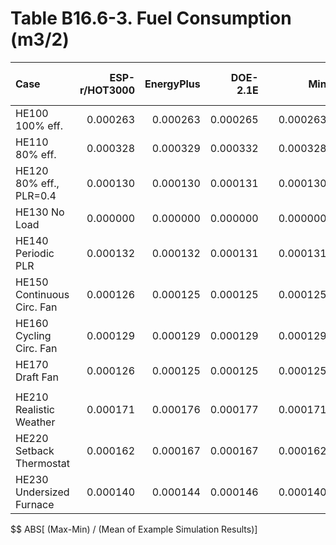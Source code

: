 # Table B16.6-3. Fuel Consumption (m3/2)
| Case                       | ESP-r/HOT3000 | EnergyPlus | DOE-2.1E |     |      Min |      Max |     Mean | Dev % $$ |     | Analytical/Quasi-Analytical |     TEST | 
|:-------------------------- | -------------:| ----------:| --------:| ---:| --------:| --------:| --------:| --------:| ---:| ---------------------------:| --------:| 
| HE100 100% eff.            |      0.000263 |   0.000263 | 0.000265 |     | 0.000263 | 0.000265 |          |      0.9 |     |                    0.000263 | 0.000265 | 
| HE110 80% eff.             |      0.000328 |   0.000329 | 0.000332 |     | 0.000328 | 0.000332 |          |      1.1 |     |                    0.000329 | 0.000332 | 
| HE120 80% eff., PLR=0.4    |      0.000130 |   0.000130 | 0.000131 |     | 0.000130 | 0.000131 |          |      0.8 |     |                    0.000130 | 0.000131 | 
| HE130 No Load              |      0.000000 |   0.000000 | 0.000000 |     | 0.000000 | 0.000000 |          |        - |     |                    0.000000 | 0.000000 | 
| HE140 Periodic PLR         |      0.000132 |   0.000132 | 0.000131 |     | 0.000131 | 0.000132 |          |      0.6 |     |                    0.000132 | 0.000131 | 
| HE150 Continuous Circ. Fan |      0.000126 |   0.000125 | 0.000125 |     | 0.000125 | 0.000126 |          |      1.1 |     |                    0.000125 | 0.000125 | 
| HE160 Cycling Circ. Fan    |      0.000129 |   0.000129 | 0.000129 |     | 0.000129 | 0.000129 |          |      0.4 |     |                    0.000129 | 0.000129 | 
| HE170 Draft Fan            |      0.000126 |   0.000125 | 0.000125 |     | 0.000125 | 0.000126 |          |      1.1 |     |                    0.000125 | 0.000125 | 
|                            | 
| HE210 Realistic Weather    |      0.000171 |   0.000176 | 0.000177 |     | 0.000171 | 0.000177 | 0.000175 |      3.5 |     |                             | 0.000177 | 
| HE220 Setback Thermostat   |      0.000162 |   0.000167 | 0.000167 |     | 0.000162 | 0.000167 | 0.000165 |      3.3 |     |                             | 0.000167 | 
| HE230 Undersized Furnace   |      0.000140 |   0.000144 | 0.000146 |     | 0.000140 | 0.000146 | 0.000143 |      4.3 |     |                             | 0.000146 | 

$$ ABS[ (Max-Min) / (Mean of Example Simulation Results)]


